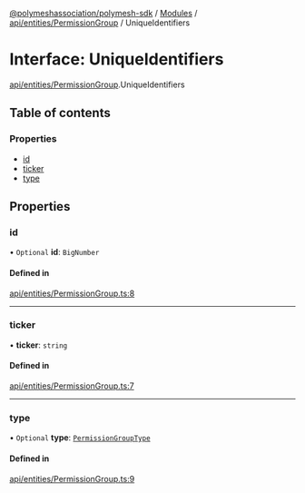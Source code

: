[@polymeshassociation/polymesh-sdk](../README.md) / [Modules](../modules.md) / [api/entities/PermissionGroup](../modules/api_entities_PermissionGroup.md) / UniqueIdentifiers

# Interface: UniqueIdentifiers

[api/entities/PermissionGroup](../modules/api_entities_PermissionGroup.md).UniqueIdentifiers

## Table of contents

### Properties

- [id](api_entities_PermissionGroup.UniqueIdentifiers.md#id)
- [ticker](api_entities_PermissionGroup.UniqueIdentifiers.md#ticker)
- [type](api_entities_PermissionGroup.UniqueIdentifiers.md#type)

## Properties

### id

• `Optional` **id**: `BigNumber`

#### Defined in

[api/entities/PermissionGroup.ts:8](https://github.com/PolymathNetwork/polymesh-sdk/blob/31dfa0dc/src/api/entities/PermissionGroup.ts#L8)

___

### ticker

• **ticker**: `string`

#### Defined in

[api/entities/PermissionGroup.ts:7](https://github.com/PolymathNetwork/polymesh-sdk/blob/31dfa0dc/src/api/entities/PermissionGroup.ts#L7)

___

### type

• `Optional` **type**: [`PermissionGroupType`](../enums/types.PermissionGroupType.md)

#### Defined in

[api/entities/PermissionGroup.ts:9](https://github.com/PolymathNetwork/polymesh-sdk/blob/31dfa0dc/src/api/entities/PermissionGroup.ts#L9)
